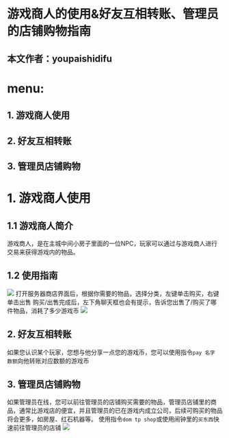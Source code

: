 # 游戏商人的使用&好友互相转账、管理员的店铺购物指南

## 本文作者：youpaishidifu

# menu:
## 1. 游戏商人使用
## 2. 好友互相转账
## 3. 管理员店铺购物

# 1. 游戏商人使用

## 1.1 游戏商人简介

游戏商人，是在主城中间小房子里面的一位NPC，玩家可以通过与游戏商人进行交易来获得游戏内的物品。
## 1.2 使用指南
![](https://openai-75050.gzc.vod.tencent-cloud.com/openaiassets_505475e169dd0a48e0919be3551a5308_2579861727187249152.png)
打开服务器商店界面后，根据你需要的物品，选择分类，左键单击购买，右键单击出售
购买/出售完成后，左下角聊天框也会有提示，告诉您出售了/购买了哪件物品，消耗了多少游戏币
![](https://openai-75050.gzc.vod.tencent-cloud.com/openaiassets_9e887e9d31c554d7ed2cb0ea91958750_2579861727187420184.png
)

## 2. 好友互相转账
如果您认识某个玩家，您想与他分享一点您的游戏币，您可以使用指令`pay 名字 数额`向他转账对应数额的游戏币

## 3. 管理员店铺购物
如果管理员在线，您可以前往管理员的店铺购买需要的物品，管理员店铺里的商品，通常比游戏店的便宜，并且管理员的已在游戏内成立公司，后续可购买的物品将会更多，如房屋、红石机器等。
使用指令`dom tp shop`或使用闹钟里的`买东西`快速前往管理员的店铺
![](https://openai-75050.gzc.vod.tencent-cloud.com/openaiassets_1a14dfd1ad7201d89a58db969e22122d_2579861727188097974.png)
